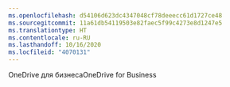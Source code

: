 ```yaml
---
ms.openlocfilehash: d54106d623dc4347048cf78deeecc61d1727ce48
ms.sourcegitcommit: 11a61db54119503e82faec5f99c4273e8d1247e5
ms.translationtype: HT
ms.contentlocale: ru-RU
ms.lasthandoff: 10/16/2020
ms.locfileid: "4070131"
---
```

<span data-ttu-id="32ff6-101">OneDrive для бизнеса</span><span class="sxs-lookup"><span data-stu-id="32ff6-101">OneDrive for Business</span></span>